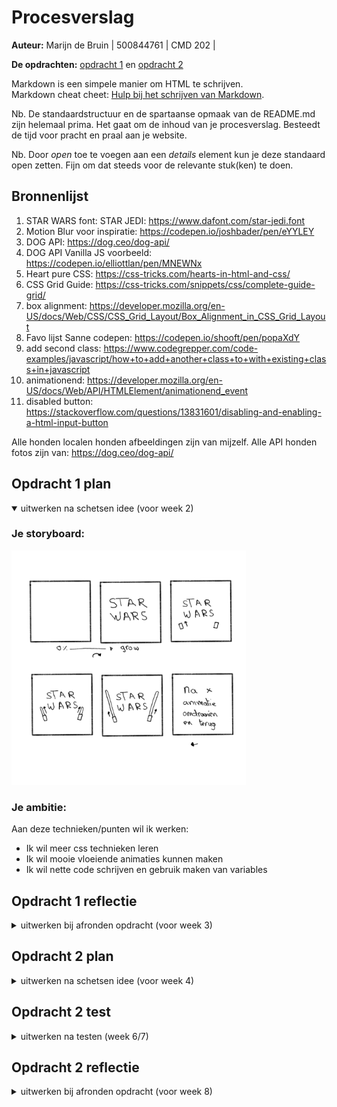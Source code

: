 # Procesverslag
**Auteur:** Marijn de Bruin | 500844761 | CMD 202 |

**De opdrachten:** [opdracht 1](opdracht1/index.html) en [opdracht 2](opdracht2/index.html)


Markdown is een simpele manier om HTML te schrijven.  
Markdown cheat cheet: [Hulp bij het schrijven van Markdown](https://github.com/adam-p/markdown-here/wiki/Markdown-Cheatsheet).

Nb. De standaardstructuur en de spartaanse opmaak van de README.md zijn helemaal prima. Het gaat om de inhoud van je procesverslag. Besteedt de tijd voor pracht en praal aan je website.

Nb. Door *open* toe te voegen aan een *details* element kun je deze standaard open zetten. Fijn om dat steeds voor de relevante stuk(ken) te doen.



## Bronnenlijst
  1. STAR WARS font: STAR JEDI: https://www.dafont.com/star-jedi.font
  2. Motion Blur voor inspiratie: https://codepen.io/joshbader/pen/eYYLEY
  3. DOG API: https://dog.ceo/dog-api/
  4. DOG API Vanilla JS voorbeeld: https://codepen.io/elliottlan/pen/MNEWNx
  5. Heart pure CSS: https://css-tricks.com/hearts-in-html-and-css/
  6. CSS Grid Guide: https://css-tricks.com/snippets/css/complete-guide-grid/
  7. box alignment: https://developer.mozilla.org/en-US/docs/Web/CSS/CSS_Grid_Layout/Box_Alignment_in_CSS_Grid_Layout
  8. Favo lijst Sanne codepen: https://codepen.io/shooft/pen/popaXdY
  9. add second class: https://www.codegrepper.com/code-examples/javascript/how+to+add+another+class+to+with+existing+class+in+javascript
  10. animationend: https://developer.mozilla.org/en-US/docs/Web/API/HTMLElement/animationend_event
  11. disabled button: https://stackoverflow.com/questions/13831601/disabling-and-enabling-a-html-input-button 




Alle honden localen honden afbeeldingen zijn van mijzelf.
Alle API honden fotos zijn van: https://dog.ceo/dog-api/



## Opdracht 1 plan

<details open>
  <summary>uitwerken na schetsen idee (voor week 2)</summary>


  ### Je storyboard:
  <img src="readme-images/opdracht1_schets.jpg" width="375px" alt="storyboard voor opdracht 1">


  ### Je ambitie: 
  Aan deze technieken/punten wil ik werken:
  - Ik wil meer css technieken leren
  - Ik wil mooie vloeiende animaties kunnen maken
  - Ik wil nette code schrijven en gebruik maken van variables
 
</details>



## Opdracht 1 reflectie

<details>
  <summary>uitwerken bij afronden opdracht (voor week 3)</summary>
  Ik vond het een uitdaging om een animatie te maken met alleen HTML en CSS. Ik heb veel geleerd tijdens deze opdracht, waar ik anders een SVG of afbeelding voor zou gebruiken heb ik het nu met CSS gemaakt. Ik heb mijzelf weer verder aangeleerd om minder divs te gebruiken en dat is gelukt. Aan het begin had ik er meer dan nu.
  Ik ben zeer tevreden met de uitkomst en vind het een mooi resultaat.

  ### Je uitkomst - karakteristiek screenshot(s):
  <img src="readme-images/opdracht1_eind.png" width="375px" alt="uitomst opdracht 1">


  ### Dit ging goed/Heb ik geleerd: 
  Korte omschrijving
  - Ik heb geleerd hoe je CSS animaties kan maken
  - Ik heb geleerd dat je meerdere animaties op een object kan zetten doormiddel van een "animatie1, animatie2" dit werkt ook bij animation-delay
  - Ik heb geleerd hoe je met CSS een "tekening" kan maken.
  - Ik heb verschillende transform geleerd
  - Ik heb geleerd om ::before en ::after te gebruiken.


  ### Dit was lastig/Is niet gelukt:
  Korte omschrijving
  - Ik vond het lastig om geen divs te gebruiken.
  - Ik vond het lastig om ::before en ::after werkend te krijgen (is wel gelukt!)
  - Ik had graag nog een achtergrond gemaakt, maar dit was lastig. Ik wou namelijk Star Wars lightspeed willen maken.
</details>



## Opdracht 2 plan

<details>
  <summary>uitwerken na schetsen idee (voor week 4)</summary>
  Ik hou van honden, veel beter dan katten :D

  Er zijn genoeg mensen die van honden houden en graag een hond zouden willen hebben of zien, maar dat niet kunnen. Daarom is er nu Daily Dogs! Voel je je even down? Heb je een belangrijke meeting? Of werkt je code niet? of wil je gewoon even een hond zien, dan kan je naar Daily Dogs en kan je je dagelijkse dosis aan cute honden fotos binnenkrijgen. Nooit meer op google kijken en elke week dezelfde top resultaten zien. Daily Dogs maakt gebruik van een willekeurige honden kiezer waardoor je altijd een nieuwe hond ziet.

  ### Je ontwerp:
  <img src="readme-images/opdracht2_schets.jpg" width="375px" alt="ontwerp opdracht 2">


  ### Je ambitie: 
  Aan deze technieken/punten wil ik werken:
  - Meer nieuwe Javascript functies leren.
  - Een API koppelen en gebruiken
  - Meer Animaties want je hebt er nooit genoeg!
  - Honden heel veel honden
</details>



## Opdracht 2 test

<details>
  <summary>uitwerken na testen (week 6/7)</summary>

  - Nog geen darkmode
  - IPV vooraf gekozen content zoals fotos kan je een foto API gebruiken.

  ### Bevinding 1:
  Ik had nog geen Darkmode gemaakt voor de app.

  #### oplossing:
  Ik ben begonnen met een @media query om er voor te zorgen dat als de gebruiker darkmode aan heeft staan bij zijn device dat deze dan automatisch overschakeld. Ik kwam er vrij snel achter nadat ik dit had toegepast dat ik all mijn variables voor kleuren verkeerd had benoemt...
  Ik had namelijk in de root:
  --wit: #fff;
  --zwart: #000;
  @media (prefers-color-scheme: dark) {
  --wit: #000;
  --zwart: #fff;
  }
  Ik had het even op deze manier opgelost maar dat is niet heel gebruiksvriendelijk dus heb ik de variables andere namen gegeven.
  --text: #000;
  --container: #FFF;

  <img src="readme-images/opdracht2_benaming.png" width="375px" alt="benaming van variables is belangrijk">

  Ik heb hieruit geleerd dat het belangrijk is dat je de variables duidelijke namen geeft, en dat ze voor beide themas toepassbaar zijn. Bijvoorbeeld voor een H1 color doe je --texth1 ipv --zwart hierdoor is de naam toepassbaar voor beide themas.

  ### Bevinding 2:
  Daily dogs maakte gebruik van een aantal vooraf gekozen fotos van mijn huidige honden en mijn vorige honden..RIP. Ik zou de app beter kunnen maken als de fotos willekeurig gekozen worden. Dit kan ik doen doormiddel van een DOG API

  #### oplossing:
  Ik heb opgezocht welke API willekeurige honden fotos kan inladen. Toen kwam ik uit op deze API: https://dog.ceo/dog-api/. Deze API heeft een hele grote lijst met allemaal honden fotos die mensen zelf hebben opgestuurd. Er zit heel veel verschill in kwaliteit van de honden fotos, van net 300px breed tot 4k fotos. 

  Ik heb de gitHub gelezen en bekeken hoe het werkt. Ze hebben een voorbeeld van hoe het werk met vanillaJS dus die code heb ik geimplementeerd in mijn eigen werk. 

  Het is vrij simpel. De functie plaats een request bij de API. De request word beantwoord met een .json bestand. We kijken in het .json bestand en vinden 2 regels. Message en status. de status is er puur zodat je weet of de request is gelukt. In de message zit een link naar de willekeurige afbeelding. Dan halen we uit de message de link en plaatsen we deze in de html.

  <img src="readme-images/opdracht2_API.png" width="375px" alt="API zijn best handig">

  Ik heb geleerd hoe API's werken en hoe je deze gemakkelijk kan implementeren. Hierdoor kan je gemakkelijk je website een stuk uitgebreider maken met werkende functies.

</details>



## Opdracht 2 reflectie

<details>
  <summary>uitwerken bij afronden opdracht (voor week 8)</summary>

  ### Je uitkomst - karakteristiek screenshot(s):
  <img src="readme-images/opdracht2_EIND.png" width="375px" alt="uitkomst opdracht 2">


  ### Dit ging goed/Heb ik geleerd: 
  - Ik heb mijn javascript kennis weer bijgespijkerd.
  - Ik heb geleerd hoe je een API kan implementeren
  - Ik heb geleerd dat variables goeie namen geven belangrijk is!
  - Ik heb weer meer geleerd over animaties
  - Ik heb weer meer gelet op semantische HTML en CSS
  - Ik heb duidelijke code geschreven.

  ### Dit was lastig/Is niet gelukt:
  - Ik heb geleerd dat '' & `` hele verschillende dingen zijn, Dit heeft echt niet voor een hele dag
  aan debuggen gezorgt... -_-
  - Ik had moeite met een class toevoegen en na x tijd te verwijderen. 
  
</details>
